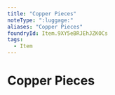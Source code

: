 ```yaml
---
title: "Copper Pieces"
noteType: ":luggage:"
aliases: "Copper Pieces"
foundryId: Item.9XY5eBRJEhJZKOCs
tags:
  - Item
---
```


# Copper Pieces
